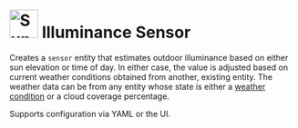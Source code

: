 # <img src="https://brands.home-assistant.io/illuminance/icon.png" alt="Sun2 Sensor" width="50" height="50"/> Illuminance Sensor

Creates a `sensor` entity that estimates outdoor illuminance based on either sun elevation or time of day.
In either case, the value is adjusted based on current weather conditions obtained from another, existing entity.
The weather data can be from any entity whose state is either a
[weather condition](https://www.home-assistant.io/integrations/weather/#condition-mapping)
or a cloud coverage percentage.

Supports configuration via YAML or the UI.
